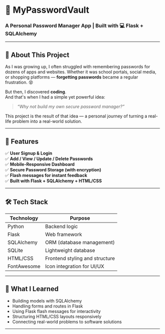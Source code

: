 # 🔐 MyPasswordVault  
### A Personal Password Manager App | Built with 💻 Flask + SQLAlchemy

---

## 🌟 About This Project

As I was growing up, I often struggled with remembering passwords for dozens of apps and websites. Whether it was school portals, social media, or shopping platforms — **forgetting passwords** became a regular frustration. 😵

But then, I discovered **coding**.  
And that's when I had a simple yet powerful idea:  
> _“Why not build my own secure password manager?”_

This project is the result of that idea — a personal journey of turning a real-life problem into a real-world solution.

---

## 🚀 Features

✅ **User Signup & Login**  
✅ **Add / View / Update / Delete Passwords**  
✅ **Mobile-Responsive Dashboard**  
✅ **Secure Password Storage (with encryption)**  
✅ **Flash messages for instant feedback**  
✅ **Built with Flask + SQLAlchemy + HTML/CSS**

---

## 🛠️ Tech Stack

| Technology | Purpose                         |
|------------|---------------------------------|
| Python     | Backend logic                   |
| Flask      | Web framework                   |
| SQLAlchemy | ORM (database management)       |
| SQLite     | Lightweight database            |
| HTML/CSS   | Frontend styling and structure  |
| FontAwesome| Icon integration for UI/UX      |

---



## 🧠 What I Learned

- Building models with SQLAlchemy  
- Handling forms and routes in Flask  
- Using Flask flash messages for interactivity  
- Structuring HTML/CSS layouts responsively  
- Connecting real-world problems to software solutions

---



